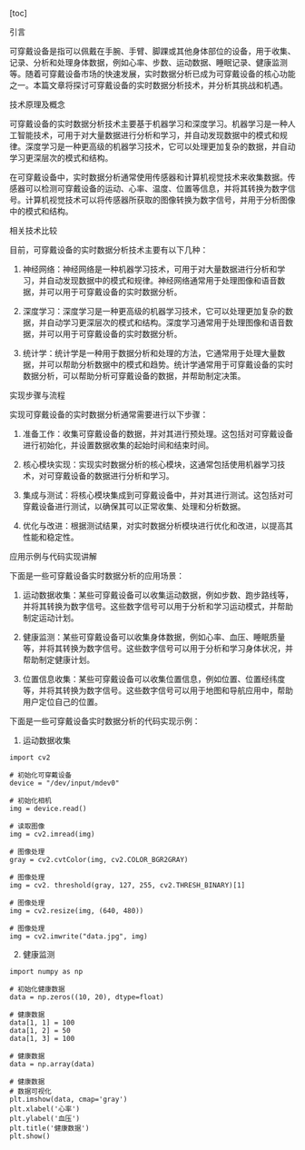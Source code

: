 
[toc]                    
                
                
引言

可穿戴设备是指可以佩戴在手腕、手臂、脚踝或其他身体部位的设备，用于收集、记录、分析和处理身体数据，例如心率、步数、运动数据、睡眠记录、健康监测等。随着可穿戴设备市场的快速发展，实时数据分析已成为可穿戴设备的核心功能之一。本篇文章将探讨可穿戴设备的实时数据分析技术，并分析其挑战和机遇。

技术原理及概念

可穿戴设备的实时数据分析技术主要基于机器学习和深度学习。机器学习是一种人工智能技术，可用于对大量数据进行分析和学习，并自动发现数据中的模式和规律。深度学习是一种更高级的机器学习技术，它可以处理更加复杂的数据，并自动学习更深层次的模式和结构。

在可穿戴设备中，实时数据分析通常使用传感器和计算机视觉技术来收集数据。传感器可以检测可穿戴设备的运动、心率、温度、位置等信息，并将其转换为数字信号。计算机视觉技术可以将传感器所获取的图像转换为数字信号，并用于分析图像中的模式和结构。

相关技术比较

目前，可穿戴设备的实时数据分析技术主要有以下几种：

1. 神经网络：神经网络是一种机器学习技术，可用于对大量数据进行分析和学习，并自动发现数据中的模式和规律。神经网络通常用于处理图像和语音数据，并可以用于可穿戴设备的实时数据分析。

2. 深度学习：深度学习是一种更高级的机器学习技术，它可以处理更加复杂的数据，并自动学习更深层次的模式和结构。深度学习通常用于处理图像和语音数据，并可以用于可穿戴设备的实时数据分析。

3. 统计学：统计学是一种用于数据分析和处理的方法，它通常用于处理大量数据，并可以帮助分析数据中的模式和趋势。统计学通常用于可穿戴设备的实时数据分析，可以帮助分析可穿戴设备的数据，并帮助制定决策。

实现步骤与流程

实现可穿戴设备的实时数据分析通常需要进行以下步骤：

1. 准备工作：收集可穿戴设备的数据，并对其进行预处理。这包括对可穿戴设备进行初始化，并设置数据收集的起始时间和结束时间。

2. 核心模块实现：实现实时数据分析的核心模块，这通常包括使用机器学习技术，对可穿戴设备的数据进行分析和学习。

3. 集成与测试：将核心模块集成到可穿戴设备中，并对其进行测试。这包括对可穿戴设备进行测试，以确保其可以正常收集、处理和分析数据。

4. 优化与改进：根据测试结果，对实时数据分析模块进行优化和改进，以提高其性能和稳定性。

应用示例与代码实现讲解

下面是一些可穿戴设备实时数据分析的应用场景：

1. 运动数据收集：某些可穿戴设备可以收集运动数据，例如步数、跑步路线等，并将其转换为数字信号。这些数字信号可以用于分析和学习运动模式，并帮助制定运动计划。

2. 健康监测：某些可穿戴设备可以收集身体数据，例如心率、血压、睡眠质量等，并将其转换为数字信号。这些数字信号可以用于分析和学习身体状况，并帮助制定健康计划。

3. 位置信息收集：某些可穿戴设备可以收集位置信息，例如位置、位置经纬度等，并将其转换为数字信号。这些数字信号可以用于地图和导航应用中，帮助用户定位自己的位置。

下面是一些可穿戴设备实时数据分析的代码实现示例：

1. 运动数据收集
```
import cv2

# 初始化可穿戴设备
device = "/dev/input/mdev0"

# 初始化相机
img = device.read()

# 读取图像
img = cv2.imread(img)

# 图像处理
gray = cv2.cvtColor(img, cv2.COLOR_BGR2GRAY)

# 图像处理
img = cv2. threshold(gray, 127, 255, cv2.THRESH_BINARY)[1]

# 图像处理
img = cv2.resize(img, (640, 480))

# 图像处理
img = cv2.imwrite("data.jpg", img)
```

2. 健康监测
```
import numpy as np

# 初始化健康数据
data = np.zeros((10, 20), dtype=float)

# 健康数据
data[1, 1] = 100
data[1, 2] = 50
data[1, 3] = 100

# 健康数据
data = np.array(data)

# 健康数据
# 数据可视化
plt.imshow(data, cmap='gray')
plt.xlabel('心率')
plt.ylabel('血压')
plt.title('健康数据')
plt.show()
```

